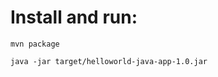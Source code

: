 Install and run:
================
```mvn package```

```java -jar target/helloworld-java-app-1.0.jar```
